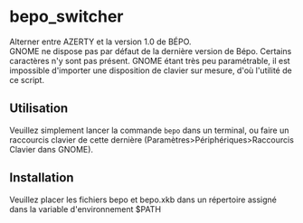 # bepo_switcher
Alterner entre AZERTY et la version 1.0 de BÉPO.  
GNOME ne dispose pas par défaut de la dernière version de Bépo. Certains caractères n'y sont pas présent. GNOME étant très peu paramétrable, il est impossible d'importer une disposition de clavier sur mesure, d'où l'utilité de ce script.

## Utilisation
Veuillez simplement lancer la commande `bepo` dans un terminal, ou faire un raccourcis clavier de cette dernière (Paramètres>Périphériques>Raccourcis Clavier dans GNOME).

## Installation
Veuillez placer les fichiers bepo et bepo.xkb dans un répertoire assigné dans la variable d'environnement $PATH
